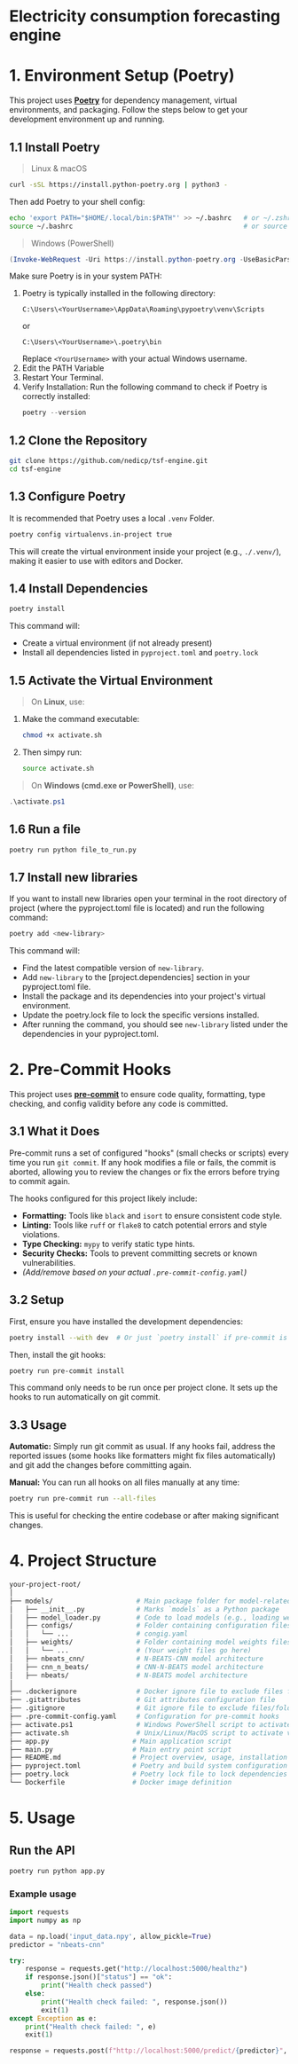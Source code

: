 # **Electricity consumption forecasting engine**

# 1. Environment Setup (Poetry)

This project uses [**Poetry**](https://python-poetry.org/) for dependency management, virtual environments, and packaging. Follow the steps below to get your development environment up and running.

## 1.1 Install Poetry

> Linux & macOS

```bash
curl -sSL https://install.python-poetry.org | python3 -
```

Then add Poetry to your shell config:

```bash
echo 'export PATH="$HOME/.local/bin:$PATH"' >> ~/.bashrc   # or ~/.zshrc
source ~/.bashrc                                           # or source ~/.zshrc
```

> Windows (PowerShell)

```powershell
(Invoke-WebRequest -Uri https://install.python-poetry.org -UseBasicParsing).Content | python -
```

Make sure Poetry is in your system PATH:
  1. Poetry is typically installed in the following directory:
      ```
      C:\Users\<YourUsername>\AppData\Roaming\pypoetry\venv\Scripts
      ```
      or
      ```
      C:\Users\<YourUsername>\.poetry\bin
      ```
      Replace `<YourUsername>` with your actual Windows username.
  2. Edit the PATH Variable
  3. Restart Your Terminal.
  4. Verify Installation:
     Run the following command to check if Poetry is correctly installed:
     ```powershell
     poetry --version
     ```

## 1.2 Clone the Repository

```bash
git clone https://github.com/nedicp/tsf-engine.git
cd tsf-engine
```

## 1.3 Configure Poetry

It is recommended that Poetry uses a local `.venv` Folder.

```bash
poetry config virtualenvs.in-project true
```

This will create the virtual environment inside your project (e.g., `./.venv/`), making it easier to use with editors and Docker.

## 1.4 Install Dependencies

```bash
poetry install
```

This command will:
- Create a virtual environment (if not already present)
- Install all dependencies listed in `pyproject.toml` and `poetry.lock`

## 1.5 Activate the Virtual Environment

> On **Linux**, use:
1. Make the command executable:
   ```bash
   chmod +x activate.sh
   ```
2. Then simpy run:
    ```bash
    source activate.sh
    ```

> On **Windows (cmd.exe or PowerShell)**, use:
```powershell
.\activate.ps1
```

## 1.6 Run a file

```bash
poetry run python file_to_run.py
```

## 1.7 Install new libraries

If you want to install new libraries open your terminal in the root directory of project (where the pyproject.toml file is located) and run the following command:

```bash
poetry add <new-library>
```

This command will:

- Find the latest compatible version of `new-library`.
- Add `new-library` to the [project.dependencies] section in your pyproject.toml file.
- Install the package and its dependencies into your project's virtual environment.
- Update the poetry.lock file to lock the specific versions installed.
- After running the command, you should see `new-library` listed under the dependencies in your pyproject.toml.


# 2. Pre-Commit Hooks

This project uses [**pre-commit**](https://pre-commit.com) to ensure code quality, formatting, type checking, and config validity before any code is committed.

## 3.1 What it Does

Pre-commit runs a set of configured "hooks" (small checks or scripts) every time you run `git commit`. If any hook modifies a file or fails, the commit is aborted, allowing you to review the changes or fix the errors before trying to commit again.

The hooks configured for this project likely include:
- **Formatting:** Tools like `black` and `isort` to ensure consistent code style.
- **Linting:** Tools like `ruff` or `flake8` to catch potential errors and style violations.
- **Type Checking:** `mypy` to verify static type hints.
- **Security Checks:** Tools to prevent committing secrets or known vulnerabilities.
- *(Add/remove based on your actual `.pre-commit-config.yaml`)*

## 3.2 Setup

First, ensure you have installed the development dependencies:

```bash
poetry install --with dev  # Or just `poetry install` if pre-commit is a main dependency
```

Then, install the git hooks:

```bash
poetry run pre-commit install
```

This command only needs to be run once per project clone. It sets up the hooks to run automatically on git commit.

## 3.3 Usage

**Automatic:** Simply run git commit as usual. If any hooks fail, address the reported issues (some hooks like formatters might fix files automatically) and git add the changes before committing again.

**Manual:** You can run all hooks on all files manually at any time:

```bash
poetry run pre-commit run --all-files
```

This is useful for checking the entire codebase or after making significant changes.

# 4. Project Structure

```bash
your-project-root/
│
├── models/                     # Main package folder for model-related code
│   ├── __init__.py             # Marks `models` as a Python package
│   ├── model_loader.py         # Code to load models (e.g., loading weights, architecture)
│   ├── configs/                # Folder containing configuration files
│   │   └── ...                 # congig.yaml
│   ├── weights/                # Folder containing model weights files
│   │   └── ...                 # (Your weight files go here)
│   ├── nbeats_cnn/             # N-BEATS-CNN model architecture
│   ├── cnn_n_beats/            # CNN-N-BEATS model architecture
│   ├── nbeats/                 # N-BEATS model architecture
│
├── .dockerignore               # Docker ignore file to exclude files from Docker build
├── .gitattributes              # Git attributes configuration file
├── .gitignore                  # Git ignore file to exclude files/folders from git
├── .pre-commit-config.yaml     # Configuration for pre-commit hooks
├── activate.ps1                # Windows PowerShell script to activate virtualenv
├── activate.sh                 # Unix/Linux/MacOS script to activate virtualenv
├── app.py                     # Main application script
├── main.py                    # Main entry point script
├── README.md                  # Project overview, usage, installation instructions
├── pyproject.toml             # Poetry and build system configuration
├── poetry.lock                # Poetry lock file to lock dependencies versions
└── Dockerfile                 # Docker image definition
```

# 5. Usage
## Run the API
```python
poetry run python app.py
```

### Example usage
```python
import requests
import numpy as np

data = np.load('input_data.npy', allow_pickle=True)
predictor = "nbeats-cnn"

try:
    response = requests.get("http://localhost:5000/healthz")
    if response.json()["status"] == "ok":
        print("Health check passed")
    else:
        print("Health check failed: ", response.json())
        exit(1)
except Exception as e:
    print("Health check failed: ", e)
    exit(1)

response = requests.post(f"http://localhost:5000/predict/{predictor}", json={"data": data.tolist()})
```
